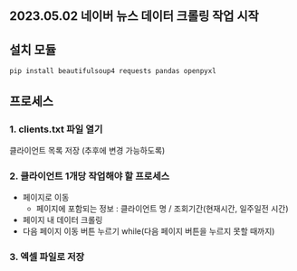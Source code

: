 ## 2023.05.02 네이버 뉴스 데이터 크롤링 작업 시작

## 설치 모듈
	pip install beautifulsoup4 requests pandas openpyxl

## 프로세스
### 1. clients.txt 파일 열기
클라이언트 목록 저장 (추후에 변경 가능하도록)

### 2. 클라이언트 1개당 작업해야 할 프로세스
* 페이지로 이동
  * 페이지에 포함되는 정보 : 클라이언트 명 / 조회기간(현재시간, 일주일전 시간) 
* 페이지 내 데이터 크롤링
* 다음 페이지 이동 버튼 누르기 while(다음 페이지 버튼을 누르지 못할 때까지)

### 3. 엑셀 파일로 저장
